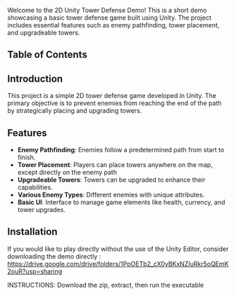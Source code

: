 Welcome to the 2D Unity Tower Defense Demo! This is a short demo showcasing a basic tower defense game built using Unity. The project includes essential features such as enemy pathfinding, tower placement, and upgradeable towers.

## Table of Contents


## Introduction

This project is a simple 2D tower defense game developed in Unity. The primary objective is to prevent enemies from reaching the end of the path by strategically placing and upgrading towers.

## Features

- **Enemy Pathfinding**: Enemies follow a predetermined path from start to finish.
- **Tower Placement**: Players can place towers anywhere on the map, except directly on the enemy path
- **Upgradeable Towers**: Towers can be upgraded to enhance their capabilities. 
- **Various Enemy Types**: Different enemies with unique attributes.
- **Basic UI**: Interface to manage game elements like health, currency, and tower upgrades.

## Installation
If you would like to play directly without the use of the Unity Editor, consider downloading the demo directly :
https://drive.google.com/drive/folders/1PpOETb2_cX0yBKxNZIuRkr5oQEmK2ouR?usp=sharing

INSTRUCTIONS: 
Download the zip, extract, then run the executable 
